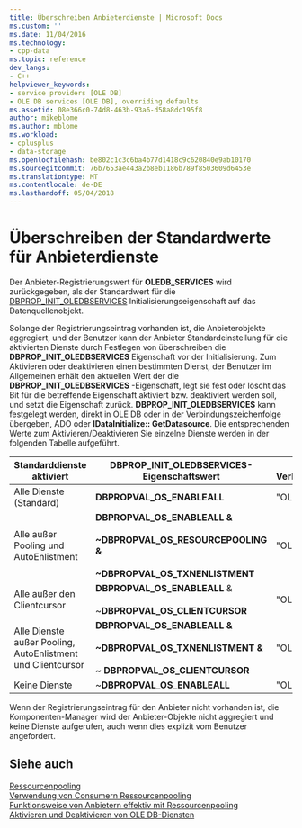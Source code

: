 ```yaml
---
title: Überschreiben Anbieterdienste | Microsoft Docs
ms.custom: ''
ms.date: 11/04/2016
ms.technology:
- cpp-data
ms.topic: reference
dev_langs:
- C++
helpviewer_keywords:
- service providers [OLE DB]
- OLE DB services [OLE DB], overriding defaults
ms.assetid: 08e366c0-74d8-463b-93a6-d58a8dc195f8
author: mikeblome
ms.author: mblome
ms.workload:
- cplusplus
- data-storage
ms.openlocfilehash: be802c1c3c6ba4b77d1418c9c620840e9ab10170
ms.sourcegitcommit: 76b7653ae443a2b8eb1186b789f8503609d6453e
ms.translationtype: MT
ms.contentlocale: de-DE
ms.lasthandoff: 05/04/2018
---
```

# <a name="overriding-provider-service-defaults"></a>Überschreiben der Standardwerte für Anbieterdienste
Der Anbieter-Registrierungswert für **OLEDB_SERVICES** wird zurückgegeben, als der Standardwert für die [DBPROP_INIT_OLEDBSERVICES](https://msdn.microsoft.com/en-us/library/ms716898.aspx) Initialisierungseigenschaft auf das Datenquellenobjekt.  
  
 Solange der Registrierungseintrag vorhanden ist, die Anbieterobjekte aggregiert, und der Benutzer kann der Anbieter Standardeinstellung für die aktivierten Dienste durch Festlegen von überschreiben die **DBPROP_INIT_OLEDBSERVICES** Eigenschaft vor der Initialisierung. Zum Aktivieren oder deaktivieren einen bestimmten Dienst, der Benutzer im Allgemeinen erhält den aktuellen Wert der die **DBPROP_INIT_OLEDBSERVICES** -Eigenschaft, legt sie fest oder löscht das Bit für die betreffende Eigenschaft aktiviert bzw. deaktiviert werden soll, und setzt die Eigenschaft zurück. **DBPROP_INIT_OLEDBSERVICES** kann festgelegt werden, direkt in OLE DB oder in der Verbindungszeichenfolge übergeben, ADO oder **IDataInitialize:: GetDatasource**. Die entsprechenden Werte zum Aktivieren/Deaktivieren Sie einzelne Dienste werden in der folgenden Tabelle aufgeführt.  
  
|Standarddienste aktiviert|DBPROP_INIT_OLEDBSERVICES-Eigenschaftswert|Wert in der Verbindungszeichenfolge|  
|------------------------------|------------------------------------------------|--------------------------------|  
|Alle Dienste (Standard)|**DBPROPVAL_OS_ENABLEALL**|"OLE DB-Dienste =-1;"|  
|Alle außer Pooling und AutoEnlistment|**DBPROPVAL_OS_ENABLEALL &AMP;**<br /><br /> **~DBPROPVAL_OS_RESOURCEPOOLING &**<br /><br /> **~DBPROPVAL_OS_TXNENLISTMENT**|"OLE DB-Dienste =-4;"|  
|Alle außer den Clientcursor|**DBPROPVAL_OS_ENABLEALL** &<br /><br /> ~**DBPROPVAL_OS_CLIENTCURSOR**|"OLE DB-Dienste =-5;"|  
|Alle Dienste außer Pooling, AutoEnlistment und Clientcursor|**DBPROPVAL_OS_ENABLEALL &AMP;**<br /><br /> **~DBPROPVAL_OS_TXNENLISTMENT &**<br /><br /> **~ DBPROPVAL_OS_CLIENTCURSOR**|"OLE DB-Dienste =-7;"|  
|Keine Dienste|~**DBPROPVAL_OS_ENABLEALL**|"OLE DB-Dienste = 0;"|  
  
 Wenn der Registrierungseintrag für den Anbieter nicht vorhanden ist, die Komponenten-Manager wird der Anbieter-Objekte nicht aggregiert und keine Dienste aufgerufen, auch wenn dies explizit vom Benutzer angefordert.  
  
## <a name="see-also"></a>Siehe auch  
 [Ressourcenpooling](https://msdn.microsoft.com/en-us/library/ms713655.aspx)   
 [Verwendung von Consumern Ressourcenpooling](https://msdn.microsoft.com/en-us/library/ms715907.aspx)   
 [Funktionsweise von Anbietern effektiv mit Ressourcenpooling](https://msdn.microsoft.com/en-us/library/ms714906.aspx)   
 [Aktivieren und Deaktivieren von OLE DB-Diensten](../../data/oledb/enabling-and-disabling-ole-db-services.md)